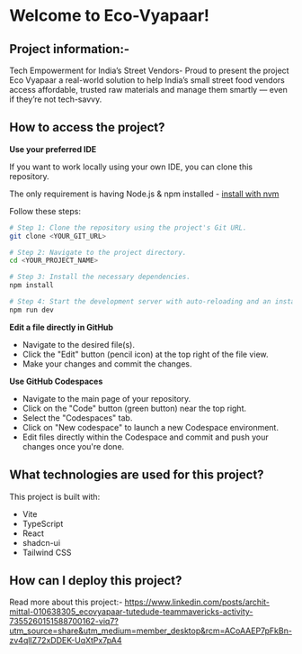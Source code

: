 # Welcome to Eco-Vyapaar!

## Project information:-

Tech Empowerment for India’s Street Vendors-
Proud to present the project Eco Vyapaar a real-world solution to help India’s small street food vendors access affordable, trusted raw materials and manage them smartly — even if they’re not tech-savvy.

## How to access the project?
**Use your preferred IDE**

If you want to work locally using your own IDE, you can clone this repository.

The only requirement is having Node.js & npm installed - [install with nvm](https://github.com/nvm-sh/nvm#installing-and-updating)

Follow these steps:

```sh
# Step 1: Clone the repository using the project's Git URL.
git clone <YOUR_GIT_URL>

# Step 2: Navigate to the project directory.
cd <YOUR_PROJECT_NAME>

# Step 3: Install the necessary dependencies.
npm install

# Step 4: Start the development server with auto-reloading and an instant preview.
npm run dev
```

**Edit a file directly in GitHub**

- Navigate to the desired file(s).
- Click the "Edit" button (pencil icon) at the top right of the file view.
- Make your changes and commit the changes.

**Use GitHub Codespaces**

- Navigate to the main page of your repository.
- Click on the "Code" button (green button) near the top right.
- Select the "Codespaces" tab.
- Click on "New codespace" to launch a new Codespace environment.
- Edit files directly within the Codespace and commit and push your changes once you're done.

## What technologies are used for this project?

This project is built with:

- Vite
- TypeScript
- React
- shadcn-ui
- Tailwind CSS

## How can I deploy this project?

Read more about this project:- https://www.linkedin.com/posts/archit-mittal-010638305_ecovyapaar-tutedude-teammavericks-activity-7355260151588700162-viq7?utm_source=share&utm_medium=member_desktop&rcm=ACoAAEP7pFkBn-zv4qlIZ72xDDEK-UqXtPx7pA4
